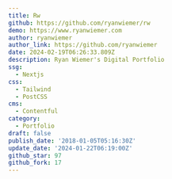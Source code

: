 ```yaml
---
title: Rw
github: https://github.com/ryanwiemer/rw
demo: https://www.ryanwiemer.com
author: ryanwiemer
author_link: https://github.com/ryanwiemer
date: 2024-02-19T06:26:33.809Z
description: Ryan Wiemer's Digital Portfolio
ssg:
  - Nextjs
css:
  - Tailwind
  - PostCSS
cms:
  - Contentful
category:
  - Portfolio
draft: false
publish_date: '2018-01-05T05:16:30Z'
update_date: '2024-01-22T06:19:00Z'
github_star: 97
github_fork: 17
---
```

